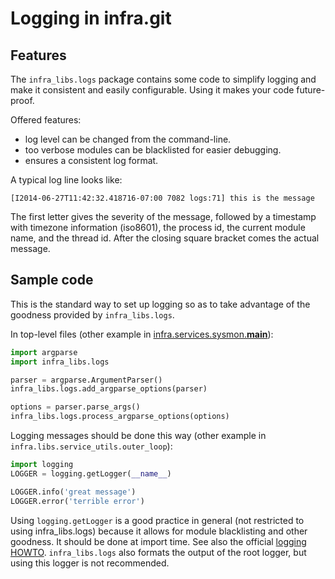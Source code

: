 <!--
Copyright 2015 The Chromium Authors. All rights reserved.
Use of this source code is governed by a BSD-style license that can be
found in the LICENSE file.
-->

# Logging in infra.git

## Features

The `infra_libs.logs` package contains some code to simplify logging and
make it consistent and easily configurable. Using it makes your code
future-proof.

Offered features:

* log level can be changed from the command-line.
* too verbose modules can be blacklisted for easier debugging.
* ensures a consistent log format.

A typical log line looks like:

    [I2014-06-27T11:42:32.418716-07:00 7082 logs:71] this is the message

The first letter gives the severity of the message, followed by a
timestamp with timezone information (iso8601), the process id, the
current module name, and the thread id. After the closing square bracket
comes the actual message.

## Sample code

This is the standard way to set up logging so as to take advantage of
the goodness provided by `infra_libs.logs`.

In top-level files (other example in
[infra.services.sysmon.__main__](../../infra/services/sysmon/__main__.py)):

```python
import argparse
import infra_libs.logs

parser = argparse.ArgumentParser()
infra_libs.logs.add_argparse_options(parser)

options = parser.parse_args()
infra_libs.logs.process_argparse_options(options)
```

Logging messages should be done this way (other example in
`infra.libs.service_utils.outer_loop`):

```python
import logging
LOGGER = logging.getLogger(__name__)

LOGGER.info('great message')
LOGGER.error('terrible error')
```

Using `logging.getLogger` is a good practice in general (not restricted to
using infra_libs.logs) because it allows for module blacklisting and
other goodness. It should be done at import time. See also the official
[logging HOWTO](https://docs.python.org/2/howto/logging.html).
`infra_libs.logs` also formats the output of the root logger, but using
this logger is not recommended.
